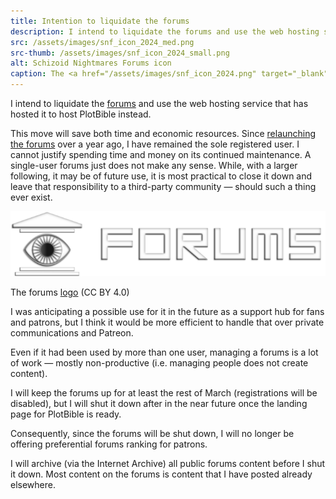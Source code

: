 ```yaml
---
title: Intention to liquidate the forums
description: I intend to liquidate the forums and use the web hosting service that has hosted it to host PlotBible instead
src: /assets/images/snf_icon_2024_med.png
src-thumb: /assets/images/snf_icon_2024_small.png
alt: Schizoid Nightmares Forums icon
caption: The <a href="/assets/images/snf_icon_2024.png" target="_blank">icon</a> for the forums (CC BY 4.0)
---
```


I intend to liquidate the <a href="https://schizoidnightmares.net/" target="_blank">forums</a> and use the web hosting service that has hosted it to host PlotBible instead.

This move will save both time and economic resources. Since [relaunching the forums](/news/forums-relaunch/) over a year ago, I have remained the sole registered user. I cannot justify spending time and money on its continued maintenance. A single-user forums just does not make any sense. While, with a larger following, it may be of future use, it is most practical to close it down and leave that responsibility to a third-party community — should such a thing ever exist.

<img src="/assets/images/news/2025/snf_logo_med.png" alt="Schizoid Nightmares Forums logo">
<div class="caption"><p>The forums <a href="/assets/images/news/2025/snf_logo.png" target="_blank">logo</a> (CC BY 4.0)</p></div>

I was anticipating a possible use for it in the future as a support hub for fans and patrons, but I think it would be more efficient to handle that over private communications and Patreon.

Even if it had been used by more than one user, managing a forums is a lot of work — mostly non-productive (i.e. managing people does not create content).

I will keep the forums up for at least the rest of March (registrations will be disabled), but I will shut it down after in the near future once the landing page for PlotBible is ready.

Consequently, since the forums will be shut down, I will no longer be offering preferential forums ranking for patrons.

I will archive (via the Internet Archive) all public forums content before I shut it down. Most content on the forums is content that I have posted already elsewhere.